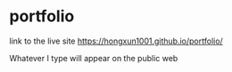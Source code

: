 # portfolio

link to the live site https://hongxun1001.github.io/portfolio/

Whatever I type will appear on the public web
